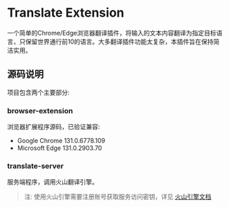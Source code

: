 # Translate Extension

一个简单的Chrome/Edge浏览器翻译插件，将输入的文本内容翻译为指定目标语言，只保留世界通行前10的语言。大多翻译插件功能太复杂，本插件旨在保持简洁实用。

## 源码说明

项目包含两个主要部分:

### browser-extension
浏览器扩展程序源码，已验证兼容:
- Google Chrome 131.0.6778.109
- Microsoft Edge 131.0.2903.70

### translate-server  
服务端程序，调用火山翻译引擎。

> 注: 使用火山引擎需要注册账号获取服务访问密钥，详见 [火山引擎文档](https://www.volcengine.com/docs/4640/130872)